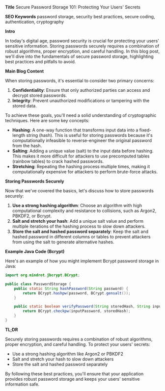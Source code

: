 **Title**
Secure Password Storage 101: Protecting Your Users' Secrets

**SEO Keywords**
password storage, security best practices, secure coding, authentication, cryptography

**Intro**

In today's digital age, password security is crucial for protecting your users' sensitive information. Storing passwords securely requires a combination of robust algorithms, proper encryption, and careful handling. In this blog post, we'll dive into the fundamentals of secure password storage, highlighting best practices and pitfalls to avoid.

**Main Blog Content**

When storing passwords, it's essential to consider two primary concerns:

1. **Confidentiality**: Ensure that only authorized parties can access and decrypt stored passwords.
2. **Integrity**: Prevent unauthorized modifications or tampering with the stored data.

To achieve these goals, you'll need a solid understanding of cryptographic techniques. Here are some key concepts:

* **Hashing**: A one-way function that transforms input data into a fixed-length string (hash). This is useful for storing passwords because it's computationally infeasible to reverse-engineer the original password from the hash.
* **Salting**: Adding a unique value (salt) to the input data before hashing. This makes it more difficult for attackers to use precomputed tables (rainbow tables) to crack hashed passwords.
* **Stretching**: Repeating the hashing process multiple times, making it computationally expensive for attackers to perform brute-force attacks.

**Storing Passwords Securely**

Now that we've covered the basics, let's discuss how to store passwords securely:

1. **Use a strong hashing algorithm**: Choose an algorithm with high computational complexity and resistance to collisions, such as Argon2, PBKDF2, or Bcrypt.
2. **Salt and stretch your hash**: Add a unique salt value and perform multiple iterations of the hashing process to slow down attackers.
3. **Store the salt and hashed password separately**: Keep the salt and hashed password in different columns or tables to prevent attackers from using the salt to generate alternative hashes.

**Example Java Code (Bcrypt)**

Here's an example of how you might implement Bcrypt password storage in Java:
```java
import org.mindrot.jbcrypt.BCrypt;

public class PasswordStorage {
    public static String hashPassword(String password) {
        return BCrypt.hashpw(password, BCrypt.gensalt());
    }

    public static boolean verifyPassword(String storedHash, String inputPassword) {
        return BCrypt.checkpw(inputPassword, storedHash);
    }
}
```
**TL;DR**

Securely storing passwords requires a combination of robust algorithms, proper encryption, and careful handling. To protect your users' secrets:

* Use a strong hashing algorithm like Argon2 or PBKDF2
* Salt and stretch your hash to slow down attackers
* Store the salt and hashed password separately

By following these best practices, you'll ensure that your application provides robust password storage and keeps your users' sensitive information safe.